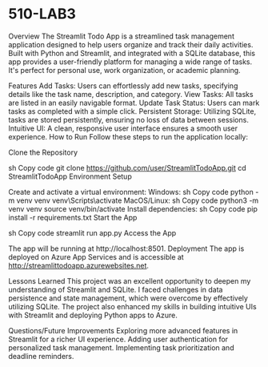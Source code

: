 # 510-LAB3
Overview
The Streamlit Todo App is a streamlined task management application designed to help users organize and track their daily activities. Built with Python and Streamlit, and integrated with a SQLite database, this app provides a user-friendly platform for managing a wide range of tasks. It's perfect for personal use, work organization, or academic planning.

Features
Add Tasks: Users can effortlessly add new tasks, specifying details like the task name, description, and category.
View Tasks: All tasks are listed in an easily navigable format.
Update Task Status: Users can mark tasks as completed with a simple click.
Persistent Storage: Utilizing SQLite, tasks are stored persistently, ensuring no loss of data between sessions.
Intuitive UI: A clean, responsive user interface ensures a smooth user experience.
How to Run
Follow these steps to run the application locally:

Clone the Repository

sh
Copy code
git clone https://github.com/user/StreamlitTodoApp.git
cd StreamlitTodoApp
Environment Setup

Create and activate a virtual environment:
Windows:
sh
Copy code
python -m venv venv
venv\Scripts\activate
MacOS/Linux:
sh
Copy code
python3 -m venv venv
source venv/bin/activate
Install dependencies:
sh
Copy code
pip install -r requirements.txt
Start the App

sh
Copy code
streamlit run app.py
Access the App

The app will be running at http://localhost:8501.
Deployment
The app is deployed on Azure App Services and is accessible at http://streamlittodoapp.azurewebsites.net.

Lessons Learned
This project was an excellent opportunity to deepen my understanding of Streamlit and SQLite. I faced challenges in data persistence and state management, which were overcome by effectively utilizing SQLite. The project also enhanced my skills in building intuitive UIs with Streamlit and deploying Python apps to Azure.

Questions/Future Improvements
Exploring more advanced features in Streamlit for a richer UI experience.
Adding user authentication for personalized task management.
Implementing task prioritization and deadline reminders.
